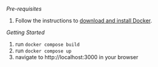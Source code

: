 *Pre-requisites*
1. Follow the instructions to [download and install Docker](https://docs.docker.com/desktop/).

*Getting Started*
1. run `docker compose build`
2. run `docker compose up`
3. navigate to http://localhost:3000 in your browser